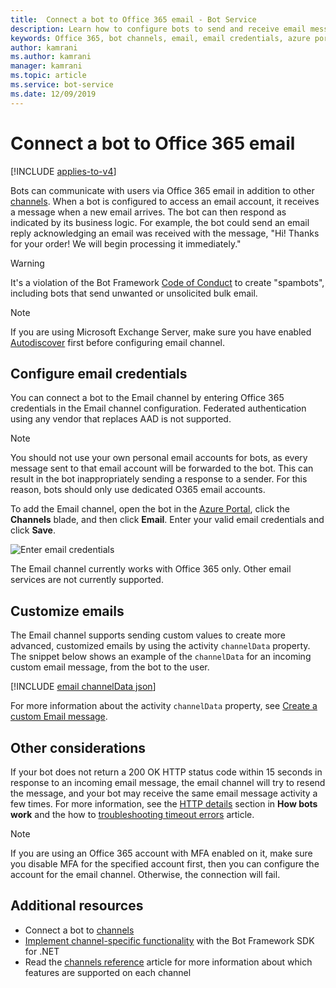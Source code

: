 ```yaml
---
title:  Connect a bot to Office 365 email - Bot Service
description: Learn how to configure bots to send and receive email messages by connecting them to Microsoft 365 email. See how to customize messages.
keywords: Office 365, bot channels, email, email credentials, azure portal, custom email
author: kamrani
ms.author: kamrani
manager: kamrani
ms.topic: article
ms.service: bot-service
ms.date: 12/09/2019
---
```


# Connect a bot to Office 365 email

[!INCLUDE [applies-to-v4](includes/applies-to-v4-current.md)]

Bots can communicate with users via Office 365 email in addition to other [channels](~/bot-service-manage-channels.md). When a bot is configured to access an email account, it receives a message when a new email arrives. The bot can then respond as indicated by its business logic. For example, the bot could send an email reply acknowledging an email was received with the message, "Hi! Thanks for your order! We will begin processing it immediately."

> [!WARNING]
> It's a violation of the Bot Framework [Code of Conduct](https://www.botframework.com/Content/Developer-Code-of-Conduct-for-Microsoft-Bot-Framework.htm) to create "spambots", including bots that send unwanted or unsolicited bulk email.

> [!NOTE]
> If you are using Microsoft Exchange Server, make sure you have enabled [Autodiscover](/exchange/client-developer/exchange-web-services/autodiscover-for-exchange) first before configuring email channel.

## Configure email credentials

You can connect a bot to the Email channel by entering Office 365 credentials in the Email channel configuration.
Federated authentication using any vendor that replaces AAD is not supported.

> [!NOTE]
> You should not use your own personal email accounts for bots, as every message sent to that email account will be forwarded to the bot. This can result in the bot inappropriately sending a response to a sender. For this reason, bots should only use dedicated O365 email accounts.

To add the Email channel, open the bot in the [Azure Portal](https://portal.azure.com/), click the **Channels** blade, and then click **Email**. Enter your valid email credentials and click **Save**.

![Enter email credentials](~/media/bot-service-channel-connect-email/bot-service-channel-connect-email-credentials.png)

The Email channel currently works with Office 365 only. Other email services are not currently supported.

## Customize emails

The Email channel supports sending custom values to create more advanced, customized emails by using the activity `channelData` property.
The snippet below shows an example of the `channelData` for an incoming custom email message, from the bot to the user.

[!INCLUDE [email channelData json](~/includes/snippet-channelData-email.md)]

For more information about the activity `channelData` property, see [Create a custom Email message](v4sdk/bot-builder-channeldata.md#create-a-custom-email-message).

## Other considerations

If your bot does not return a 200 OK HTTP status code within 15 seconds in response to an incoming email message, the email channel will try to resend the message, and your bot may receive the same email message activity a few times. For more information, see the [HTTP details](v4sdk/bot-builder-basics.md#http-details) section in **How bots work** and the how to [troubleshooting timeout errors](https://github.com/daveta/analytics/blob/master/troubleshooting_timeout.md) article.

> [!NOTE]
> If you are using an Office 365 account with MFA enabled on it, make sure you disable MFA for the specified account first, then you can configure the account for the email channel. Otherwise, the connection will fail.

## Additional resources

- Connect a bot to [channels](~/bot-service-manage-channels.md)
- [Implement channel-specific functionality](~/v4sdk/bot-builder-channeldata.md) with the Bot Framework SDK for .NET
- Read the [channels reference](bot-service-channels-reference.md) article for more information about which features are supported on each channel